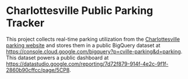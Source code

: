 # Charlottesville Public Parking Tracker

This project collects real-time parking utilization from the
[Charlottesville parking
website](https://www.charlottesville.org/visitors/parking-information)
and stores them in a public BigQuery dataset at https://console.cloud.google.com/bigquery?p=cville-parking&d=parking.
This dataset powers a public dashboard at
https://datastudio.google.com/reporting/7d72f879-914f-4e2c-9f1f-2860b90cffcc/page/5CP8.
